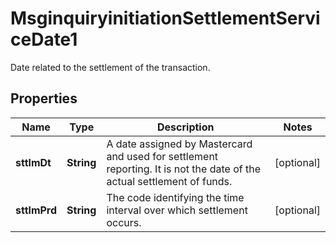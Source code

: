 

# MsginquiryinitiationSettlementServiceDate1

Date related to the settlement of the transaction.

## Properties

| Name | Type | Description | Notes |
|------------ | ------------- | ------------- | -------------|
|**sttlmDt** | **String** | A date assigned by Mastercard and used for settlement reporting. It is not the date of the actual settlement of funds. |  [optional] |
|**sttlmPrd** | **String** | The code identifying the time interval over which settlement occurs. |  [optional] |



